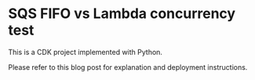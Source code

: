 # SQS FIFO vs Lambda concurrency test

This is a CDK project implemented with Python.

Please refer to this blog post for explanation and deployment instructions.

